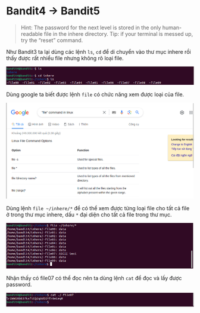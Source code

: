 # Bandit4 -> Bandit5

> Hint: The password for the next level is stored in the only human-readable file in the inhere directory. Tip: if your terminal is messed up, try the “reset” command.

Như Bandit3 ta lại dùng các lệnh `ls`, `cd` để di chuyển vào thư mục inhere rồi thấy được rất nhiểu file nhưng không rõ loại file.

![Figure 1](f4.png)

Dùng google ta biết được lệnh `file` có chức năng xem được loại của file.

![Figure 1](f4.1.png)

Dùng lệnh `file ~/inhere/*`  để có thể xem được từng loại file cho tất cả file ở trong thư mục inhere, dấu `*` đại diện cho tất cả file trong thư mục.

![Figure 1](f4.2.png)

Nhận thấy có file07 có thể đọc nên ta dùng lệnh `cat` để đọc và lấy được password.

![Figure 1](f4.3.png)
